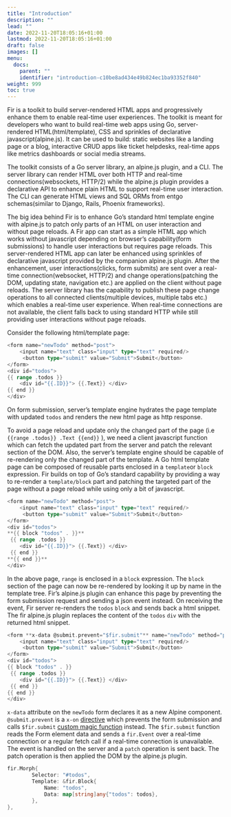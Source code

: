 ```yaml
---
title: "Introduction"
description: ""
lead: ""
date: 2022-11-20T18:05:16+01:00
lastmod: 2022-11-20T18:05:16+01:00
draft: false
images: []
menu:
  docs:
    parent: ""
    identifier: "introduction-c10be8ad434e49b824ec1ba93352f840"
weight: 999
toc: true
---
```


Fir is a toolkit to build server-rendered HTML apps and progressively enhance them to enable real-time user experiences. The toolkit is meant for developers who want to build real-time web apps using Go, server-rendered HTML(html/template), CSS and sprinkles of declarative javascript(alpine.js). It can be used to build: static websites like a landing page or a blog,  interactive CRUD apps like ticket helpdesks, real-time apps like metrics dashboards or social media streams.

The toolkit consists of a Go server library, an alpine.js plugin, and a CLI. The server library can render HTML over both HTTP and real-time connections(websockets, HTTP/2) while the alpine.js plugin provides a declarative API to enhance plain HTML to support real-time user interaction. The CLI can generate HTML views and SQL ORMs from entgo schemas(similar to Django, Rails, Phoenix frameworks). 

The big idea behind Fir is to enhance Go’s standard html template engine with alpine.js to  patch only parts of an HTML on user interaction and without page reloads. A Fir app can start as a simple HTML app which works without javascript depending on browser’s capability(form submissions) to handle user interactions but requires page reloads. This server-rendered HTML app can later be enhanced using sprinkles of declarative javascript provided by the companion alpine.js plugin. After the enhancement, user interactions(clicks, form submits) are sent over a real-time connection(websocket, HTTP/2) and change operations(patching the DOM, updating state, navigation etc.) are applied on the client without page reloads. The server library has the capability to publish these page change operations to all connected clients(multiple devices, multiple tabs etc.) which enables a real-time user experience. When real-time connections are not available, the client falls back to using standard HTTP while still providing user interactions without page reloads.

Consider the following html/template page:

```go
<form name="newTodo" method="post">
	<input name="text" class="input" type="text" required/>
	 <button type="submit" value="Submit">Submit</button>
</form>
<div id="todos">
{{ range .todos }}
	<div id="{{.ID}}"> {{.Text}} </div>
{{ end }}
</div>
```

On form submission, server’s template engine hydrates the page template with updated `todos` and renders the new html page as http response. 

To avoid a page reload and update only the changed part of the page (i.e `{{range .todos}} .Text {{end}}` ), we need a client javascript function which can fetch the updated part from the server and patch the relevant section of the DOM. Also, the server’s template engine should be capable of re-rendering only the changed part of the template. A Go html template page can be composed of reusable parts enclosed in a `template`or `block` expression. Fir builds on top of Go’s standard capability by providing a way to re-render a `template/block` part and patching the targeted part of the page without a page reload while using only a bit of javascript. 

```go
<form name="newTodo" method="post">
	<input name="text" class="input" type="text" required/>
	 <button type="submit" value="Submit">Submit</button>
</form>
<div id="todos">
**{{ block "todos" . }}**
 {{ range .todos }}
	<div id="{{.ID}}"> {{.Text}} </div>
 {{ end }}
**{{ end }}**
</div>
```

In the above page, `range` is enclosed in a `block` expression. The `block` section of the page can now be re-rendered by looking it up by name in the template tree. Fir’s alpine.js plugin can enhance this page by preventing the form submission request and sending a json event instead. On receiving the event, Fir server re-renders the `todos` `block` and sends back a html snippet. The fir alpine.js plugin replaces the content of the `todos` `div`  with the returned html snippet.

```go
<form **x-data @submit.prevent="$fir.submit"** name="newTodo" method="post">
	<input name="text" class="input" type="text" required/>
	 <button type="submit" value="Submit">Submit</button>
</form>
<div id="todos">
{{ block "todos" . }}
 {{ range .todos }}
	<div id="{{.ID}}"> {{.Text}} </div>
 {{ end }}
{{ end }}
</div>
```

`x-data` attribute on the `newTodo` form declares it as a new Alpine component. `@submit.prevent` is a `x-on` [directive](https://alpinejs.dev/directives/on) which prevents the form submission and calls `$fir.submit` [custom magic function](https://alpinejs.dev/advanced/extending#magic-functions) instead. The `$fir.submit` function reads the Form element data and sends a `fir.Event` over a real-time connection or a regular fetch call if a real-time connection is unavailable. The event is handled on the server and a `patch` operation is sent back. The patch operation is then applied the DOM by the alpine.js plugin.

```go
fir.Morph{
		Selector: "#todos",
		Template: &fir.Block{
			Name: "todos",
			Data: map[string]any{"todos": todos},
		},
},
```